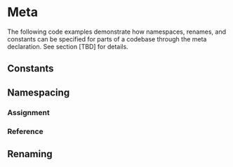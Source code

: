 # Meta

The following code examples demonstrate how namespaces, renames, and constants can be specified for parts of a codebase through the meta declaration. See section \[TBD] for details.

## Constants

## Namespacing

### Assignment

### Reference

## Renaming

